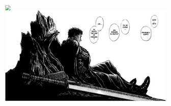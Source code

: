 
<img align="left" width="400" src="https://metrics.lecoq.io/niccolo-fato?template=classic&commits.authoring=niccolofato13%40gmail.com&languages=1&isocalendar=1&isocalendar.duration=half-year&languages.limit=8&languages.sections=most-used&languages.colors=github&languages.threshold=0%25&languages.indepth=false&languages.recent.load=300&languages.recent.days=14&config.timezone=Europe%2FRome&config.order=base.header">
  <a><img align="center" width="1000" src="./photos/gatsu.png"></a>



